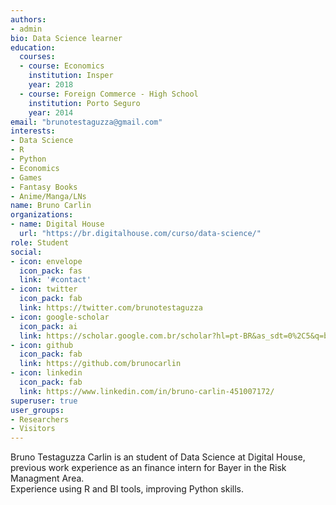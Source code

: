 ```yaml
---
authors:
- admin
bio: Data Science learner
education:
  courses:
  - course: Economics
    institution: Insper
    year: 2018
  - course: Foreign Commerce - High School
    institution: Porto Seguro
    year: 2014
email: "brunotestaguzza@gmail.com"
interests:
- Data Science
- R
- Python
- Economics
- Games
- Fantasy Books
- Anime/Manga/LNs
name: Bruno Carlin
organizations:
- name: Digital House
  url: "https://br.digitalhouse.com/curso/data-science/"
role: Student
social:
- icon: envelope
  icon_pack: fas
  link: '#contact'
- icon: twitter
  icon_pack: fab
  link: https://twitter.com/brunotestaguzza
- icon: google-scholar
  icon_pack: ai
  link: https://scholar.google.com.br/scholar?hl=pt-BR&as_sdt=0%2C5&q=bruno+testaguzza+carlin+&btnG=
- icon: github
  icon_pack: fab
  link: https://github.com/brunocarlin
- icon: linkedin
  icon_pack: fab
  link: https://www.linkedin.com/in/bruno-carlin-451007172/
superuser: true
user_groups:
- Researchers
- Visitors
---
```

Bruno Testaguzza Carlin is an student of Data Science at Digital House, previous work experience as an finance intern for Bayer in the Risk Managment Area.  
Experience using R and BI tools, improving Python skills.
